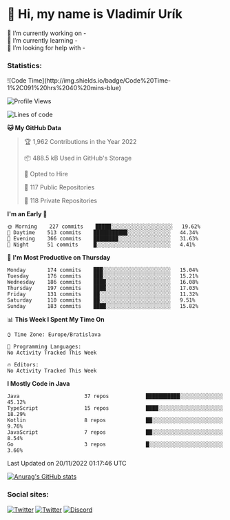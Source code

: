 <h1> 👋 Hi, my name is Vladimír Urík</h1>
<p>
 🔭 I’m currently working on -<br>
 🌱 I’m currently learning -<br>
 🤔 I’m looking for help with -<br>
</p>
<h3>Statistics:</h3>
<!--START_SECTION:waka-->
![Code Time](http://img.shields.io/badge/Code%20Time-1%2C091%20hrs%2040%20mins-blue)

![Profile Views](http://img.shields.io/badge/Profile%20Views-1-blue)

![Lines of code](https://img.shields.io/badge/From%20Hello%20World%20I%27ve%20Written-3%20Million%20lines%20of%20code-blue)

**🐱 My GitHub Data** 

> 🏆 1,962 Contributions in the Year 2022
 > 
> 📦 488.5 kB Used in GitHub's Storage 
 > 
> 💼 Opted to Hire
 > 
> 📜 117 Public Repositories 
 > 
> 🔑 118 Private Repositories  
 > 
**I'm an Early 🐤** 

```text
🌞 Morning    227 commits    █████░░░░░░░░░░░░░░░░░░░░   19.62% 
🌆 Daytime    513 commits    ███████████░░░░░░░░░░░░░░   44.34% 
🌃 Evening    366 commits    ████████░░░░░░░░░░░░░░░░░   31.63% 
🌙 Night      51 commits     █░░░░░░░░░░░░░░░░░░░░░░░░   4.41%

```
📅 **I'm Most Productive on Thursday** 

```text
Monday       174 commits    ███░░░░░░░░░░░░░░░░░░░░░░   15.04% 
Tuesday      176 commits    ███░░░░░░░░░░░░░░░░░░░░░░   15.21% 
Wednesday    186 commits    ████░░░░░░░░░░░░░░░░░░░░░   16.08% 
Thursday     197 commits    ████░░░░░░░░░░░░░░░░░░░░░   17.03% 
Friday       131 commits    ██░░░░░░░░░░░░░░░░░░░░░░░   11.32% 
Saturday     110 commits    ██░░░░░░░░░░░░░░░░░░░░░░░   9.51% 
Sunday       183 commits    ████░░░░░░░░░░░░░░░░░░░░░   15.82%

```


📊 **This Week I Spent My Time On** 

```text
⌚︎ Time Zone: Europe/Bratislava

💬 Programming Languages: 
No Activity Tracked This Week

🔥 Editors: 
No Activity Tracked This Week

```

**I Mostly Code in Java** 

```text
Java                     37 repos            ███████████░░░░░░░░░░░░░░   45.12% 
TypeScript               15 repos            ████░░░░░░░░░░░░░░░░░░░░░   18.29% 
Kotlin                   8 repos             ██░░░░░░░░░░░░░░░░░░░░░░░   9.76% 
JavaScript               7 repos             ██░░░░░░░░░░░░░░░░░░░░░░░   8.54% 
Go                       3 repos             █░░░░░░░░░░░░░░░░░░░░░░░░   3.66%

```



 Last Updated on 20/11/2022 01:17:46 UTC
<!--END_SECTION:waka-->

[![Anurag's GitHub stats](https://github-readme-stats.vercel.app/api?username=vladimir-urik)](https://github.com/anuraghazra/github-readme-stats)

<h3>Social sites:</h3>
<p><a href="https://twitter.com/GGGEDR" target="_blank"><img alt="Twitter" src="https://img.shields.io/badge/twitter-%231DA1F2.svg?&style=for-the-badge&logo=twitter&logoColor=white" /></a> <a href="https://www.reddit.com/user/GGGEDR" target="_blank"><img alt="Twitter" src="https://img.shields.io/badge/reddit-%23FE6262.svg?&style=for-the-badge&logo=reddit&logoColor=white" /></a> <a href="https://discord.com/users/535708984959827978" target="_blank"><img alt="Discord" src="https://img.shields.io/badge/discord-%235865f2.svg?&style=for-the-badge&logo=discord&logoColor=white" />
</p>
